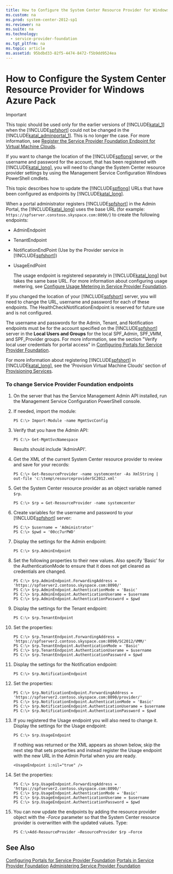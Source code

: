 ```yaml
---
title: How to Configure the System Center Resource Provider for Windows Azure Pack
ms.custom: na
ms.prod: system-center-2012-sp1
ms.reviewer: na
ms.suite: na
ms.technology: 
  - service-provider-foundation
ms.tgt_pltfrm: na
ms.topic: article
ms.assetid: 95bdbd33-82f5-4474-8472-f5b9dd9524ea
---
```

# How to Configure the System Center Resource Provider for Windows Azure Pack

> [!IMPORTANT]
> This topic should be used only for the earlier versions of [!INCLUDE[katal_1](Token/katal_1_md.md)] when the [!INCLUDE[spfshort](Token/spfshort_md.md)] could not be changed in the [!INCLUDE[katal_adminportal_1](Token/katal_adminportal_1_md.md)]. This is no longer the case. For more information, see [Register the Service Provider Foundation Endpoint for Virtual Machine Clouds](assetId:///197ac7a4-6ca2-46a4-855d-327979b68ea5).

If you want to change the location of the [!INCLUDE[spflong](Token/spflong_md.md)] server, or the username and password for the account, that has been registered with [!INCLUDE[katal_long](Token/katal_long_md.md)], you will need to change the System Center resource provider settings by using the Management Service Configuration Windows PowerShell cmdlets.

This topic describes how to update the [!INCLUDE[spflong](Token/spflong_md.md)] URLs that have been configured as endpoints by [!INCLUDE[katal_long](Token/katal_long_md.md)].

When a portal administrator registers [!INCLUDE[spfshort](Token/spfshort_md.md)] in the Admin Portal, the [!INCLUDE[katal_long](Token/katal_long_md.md)] uses the base URL \(for example: `https://spfserver.constoso.skyspace.com:8090/`\) to create the following endpoints:

-   AdminEndpoint

-   TenantEndpoint

-   NotificationEndPoint \(Use by the Provider service in [!INCLUDE[spfshort](Token/spfshort_md.md)]\)

-   UsageEndPoint

    The usage endpoint is registered separately in [!INCLUDE[katal_long](Token/katal_long_md.md)] but takes the same base URL. For more information about configuring usage metering, see [Configure Usage Metering in Service Provider Foundation](Configure-Usage-Metering-in-Service-Provider-Foundation.md).

If you changed the location of your [!INCLUDE[spfshort](Token/spfshort_md.md)] server, you will need to change the URL, username and password for each of these endpoints. The HealthCheckNotificationEndpoint is reserved for future use and is not configured.

The username and passwords for the Admin, Tenant, and Notification endpoints must be for the account specified on the [!INCLUDE[spfshort](Token/spfshort_md.md)] server  in the **Local Users and Groups** for the local SPF\_Admin, SPF\_VMM, and SPF\_Provider groups. For more information, see the section "Verify local user credentials for portal access" in [Configuring Portals for Service Provider Foundation](Configuring-Portals-for-Service-Provider-Foundation.md#LocalCreds).

For more information about registering [!INCLUDE[spfshort](Token/spfshort_md.md)] in [!INCLUDE[katal_long](Token/katal_long_md.md)], see the 'Provision Virtual Machine Clouds' section of [Provisioning Services](http://msdn.microsoft.com/library/jj838661.aspx).

### To change Service Provider Foundation endpoints

1.  On the server that has the Service Management Admin API installed, run the Management Service Configuration PowerShell console.

2.  If needed, import the module:

    ```
    PS C:\> Import-Module -name MgmtSvcConfig
    ```

3.  Verify that you have the Admin API:

    ```
    PS C:\> Get-MgmtSvcNamespace
    ```

    Results should include 'AdminAPI'.

4.  Get the XML of the current System Center resource provider to review and save for your records:

    ```
    PS C:\> Get-ResourceProvider -name systemcenter -As XmlString | out-file 'c:\temp\resourceproviderSC2012.xml' 
    ```

5.  Get the System Center resource provider as an object variable named `$rp`.

    ```
    PS C:\> $rp = Get-ResourceProvider -name systemcenter
    ```

6.  Create variables for the username and password to your [!INCLUDE[spfshort](Token/spfshort_md.md)] server:

    ```
    PS C:\> $username = 'Administrator'
    PS C:\> $pwd = '00cc7urPWD'
    ```

7.  Display the settings for the Admin endpoint:

    ```
    PS C:\> $rp.AdminEndpoint
    ```

8.  Set the following properties to their new values. Also specify 'Basic' for the AuthenticationMode to ensure that it does not get cleared as credentials are changed.

    ```
    PS C:\> $rp.AdminEndpoint.ForwardingAddress = 'https://spfserver2.contoso.skyspace.com:8090/'
    PS C:\> $rp.AdminEndpoint.AuthenticationMode = 'Basic'
    PS C:\> $rp.AdminEndpoint.AuthenticationUserame = $username
    PS C:\> $rp.AdminEndpoint.AuthenticationPassword = $pwd
    ```

9. Display the settings for the Tenant endpoint:

    ```
    PS C:\> $rp.TenantEndpoint
    ```

10. Set the properties:

    ```
    PS C:\> $rp.TenantEndpoint.ForwardingAddress = 'https://spfserver2.contoso.skyspace.com:8090/SC2012/VMM/'
    PS C:\> $rp.TenantEndpoint.AuthenticationMode = 'Basic'
    PS C:\> $rp.TenantEndpoint.AuthenticationUserame = $username
    PS C:\> $rp.TenantEndpoint.AuthenticationPassword = $pwd
    ```

11. Display the settings for the Notification endpoint:

    ```
    PS C:\> $rp.NotificationEndpoint
    ```

12. Set the properties:

    ```
    PS C:\> $rp.NotificationEndpoint.ForwardingAddress = 'https://spfserver2.contoso.skyspace.com:8090/provider/'
    PS C:\> $rp.NotificationEndpoint.AuthenticationMode = 'Basic'
    PS C:\> $rp.NotificationEndpoint.AuthenticationUserame = $username
    PS C:\> $rp.NotificationEndpoint.AuthenticationPassword = $pwd
    ```

13. If you registered the Usage endpoint you will also need to change it. Display the settings for the Usage endpoint:

    ```
    PS C:\> $rp.UsageEndpoint
    ```

    If nothing was returned or the XML appears as shown below, skip the next step that sets properties and instead register the Usage endpoint with the new URL in the Admin Portal when you are ready.

    ```
    <UsageEndpoint i:nil="true" />

    ```

14. Set the properties:

    ```
    PS C:\> $rp.UsageEndpoint.ForwardingAddress = 'https://spfserver2.contoso.skyspace.com:8090/'
    PS C:\> $rp.UsageEndpoint.AuthenticationMode = 'Basic'
    PS C:\> $rp.UsageEndpoint.AuthenticationUserame = $username
    PS C:\> $rp.UsageEndpoint.AuthenticationPassword = $pwd
    ```

15. You can now update the endpoints by adding the
    resource provider object with the \-*Force* parameter so that the System Center resource provider is overwritten with the updated values. Type:

    ```
    PS C:\>Add-ResourceProvider –ResourceProvider $rp –Force
    ```

## See Also
[Configuring Portals for Service Provider Foundation](Configuring-Portals-for-Service-Provider-Foundation.md)
[Portals in Service Provider Foundation](Portals-in-Service-Provider-Foundation.md)
[Administering Service Provider Foundation](Administering-Service-Provider-Foundation.md)


